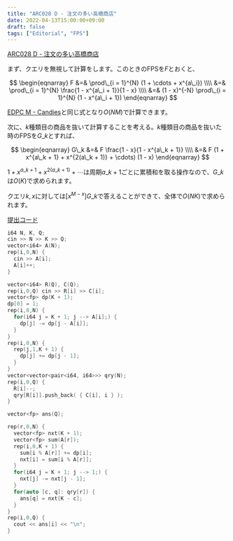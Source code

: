 ```yaml
---
title: "ARC028 D - 注文の多い高橋商店"
date: 2022-04-13T15:00:00+09:00
draft: false
tags: ["Editorial", "FPS"]
---
```


[ARC028 D - 注文の多い高橋商店](https://atcoder.jp/contests/arc028/tasks/arc028_4)

まず、クエリを無視して計算をします。このときのFPSを$F$とおくと、

$$
\begin{eqnarray}
F &=& \prod\_{i = 1}^{N} (1 + \cdots + x^{a\_i}) \\\\
&=& \prod\_{i = 1}^{N} \frac{1 - x^{a\_i + 1}}{1 - x} \\\\
&=& (1 - x)^{-N} \prod\_{i = 1}^{N} (1 - x^{a\_i + 1})
\end{eqnarray}
$$

[EDPC M - Candies](./edpc-m/)と同じ式となり$O(NM)$で計算できます。

次に、$k$種類目の商品を抜いて計算することを考える。$k$種類目の商品を抜いた時のFPSを$G\_k$とすれば、

$$
\begin{eqnarray}
G\_k &=& F \frac{1 - x}{1 - x^{a\_k + 1}} \\\\
     &=& F (1 + x^{a\_k + 1} + x^{2(a\_k + 1)} + \cdots) (1 - x)
\end{eqnarray}
$$

$1 + x^{a\_k + 1} + x^{2(a\_k + 1)} + \cdots$は周期$a\_k + 1$ごとに累積和を取る操作なので、$G\_k$は$O(K)$で求められます。

クエリ$k, x$に対しては$[x^{M - x}]G\_k$で答えることができて、全体で$O(NK)$で求められます。

[提出コード](https://atcoder.jp/contests/arc028/submissions/30922608)

```cpp
i64 N, K, Q;
cin >> N >> K >> Q;
vector<i64> A(N);
rep(i,0,N) {
  cin >> A[i];
  A[i]++;
}

vector<i64> R(Q), C(Q);
rep(i,0,Q) cin >> R[i] >> C[i];
vector<fp> dp(K + 1);
dp[0] = 1;
rep(i,0,N) {
  for(i64 j = K + 1; j --> A[i];) {
    dp[j] -= dp[j - A[i]];
  }
}
rep(i,0,N) {
  rep(j,1,K + 1) {
    dp[j] += dp[j - 1];
  }
}
vector<vector<pair<i64, i64>>> qry(N);
rep(i,0,Q) {
  R[i]--;
  qry[R[i]].push_back( { C[i], i } );
}

vector<fp> ans(Q);

rep(r,0,N) {
  vector<fp> nxt(K + 1);
  vector<fp> sum(A[r]);
  rep(i,0,K + 1) {
    sum[i % A[r]] += dp[i];
    nxt[i] = sum[i % A[r]];
  }
  for(i64 j = K + 1; j --> 1;) {
    nxt[j] -= nxt[j - 1];
  }
  for(auto [c, q]: qry[r]) {
    ans[q] = nxt[K - c];
  }
}
rep(i,0,Q) {
  cout << ans[i] << "\n";
}
```
